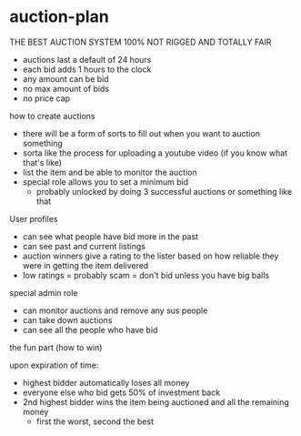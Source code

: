 # auction-plan

THE BEST AUCTION SYSTEM 100% NOT RIGGED AND TOTALLY FAIR

- auctions last a default of 24 hours
- each bid adds 1 hours to the clock
- any amount can be bid
- no max amount of bids
- no price cap


how to create auctions

- there will be a form of sorts to fill out when you want to auction something
- sorta like the process for uploading a youtube video (if you know what that's like)
- list the item and be able to monitor the auction
- special role allows you to set a minimum bid
  - probably unlocked by doing 3 successful auctions or something like that


User profiles

- can see what people have bid more in the past
- can see past and current listings
- auction winners give a rating to the lister based on how reliable they were in getting the item delivered
- low ratings = probably scam = don't bid unless you have big balls


special admin role

- can monitor auctions and remove any sus people
- can take down auctions
- can see all the people who have bid


the fun part (how to win)

upon expiration of time:
- highest bidder automatically loses all money
- everyone else who bid gets 50% of investment back
- 2nd highest bidder wins the item being auctioned and all the remaining money
  - first the worst, second the best

